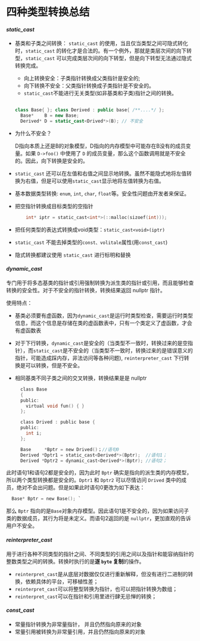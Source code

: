 # 四种类型转换总结

#### *static_cast*

- 基类和子类之间转换：
  `static_cast` 的使用，当且仅当类型之间可隐式转化时，`static_cast` 的转化才是合法的。有一个例外，那就是类层次间的向下转型，`static_cast` 可以完成类层次间的向下转型，但是向下转型无法通过隐式转换完成。

  - 向上转换安全：子类指针转换成父类指针是安全的;
  - 向下转换不安全：父类指针转换成子类指针是不安全的。
  - `static_cast`不能进行无关类型(如非基类和子类)指针之间的转换。

  

  ```cpp
    
  class Base{ }; class Derived : public base{ /**....*/ };
    Base*    B = new Base;
    Derived* D = static_cast<Drived*>(B); // 不安全
  
  ```

- 为什么不安全？   

  D指向本质上还是B的对象模型，D指向的内存模型中可能存在B没有的成员变量。如果 `D->foo()` 中使用了 `D` 的成员变量，那么这个函数调用就是不安全的。因此，向下转换是安全的。

- `static_cast` 还可以在左值和右值之间显示地转换。虽然不能隐式地将左值转换为右值，但是可以使用`static_cast`显示地将左值转换为右值。

- 基本数据类型转换: `enum`, `int`, `char`, `float`等。安全性问题由开发者来保证。

- 把空指针转换成目标类型的空指针

  ```c
      int* iptr = static_cast<int*>(::malloc(sizoef(int)));
  ```

- 把任何类型的表达式转换成void类型：`static_cast<void>(iptr)`

- `static_cast` 不能去掉类型的`const、volitale`属性(用`const_cast`)

- 隐式转换都建议使用 `static_cast` 进行标明和替换

#### *dynamic_cast*

专门用于将多态基类的指针或引用强制转换为派生类的指针或引用，而且能够检查转换的安全性。对于不安全的指针转换，转换结果返回 nullptr 指针。

使用特点：　　

- 基类必须要有虚函数，因为`dynamic_cast`是运行时类型检查，需要运行时类型信息，而这个信息是存储在类的虚函数表中，只有一个类定义了虚函数，才会有虚函数表　　

- 对于下行转换，`dynamic_cast`是安全的（当类型不一致时，转换过来的是空指针），而`static_cast`是不安全的（当类型不一致时，转换过来的是错误意义的指针，可能造成踩内存，非法访问等各种问题), `reinterpreter_cast` 下行转换是可以转换，但是不安全。　

- 相同基类不同子类之间的交叉转换，转换结果是是 nullptr

  ```c
    class Base
    {
    public: 
      virtual void fun() { } 
    };
  
    class Drived : public base {
    public:
      int i;
    };
  
    Base     *Bptr = new Drived()；//语句0
    Derived *Dptr1 = static_cast<Derived*>(Bptr);  //语句1；
    Derived *Dptr2 = dynamic_cast<Derived*>(Bptr); //语句2；
  ```

此时语句1和语句2都是安全的，因为此时 `Bptr` 确实是指向的派生类的内存模型，所以两个类型转换都是安全的。`Dptr1` 和 `Dptr2` 可以尽情访问 `Drived` 类中的成员，绝对不会出问题。但是如果此时语句0更改为如下表达：

```c
  Base* Bptr = new Base(); `
```

那么 `Bptr` 指向的是`Base`对象内存模型。因此语句1是不安全的，因为如果访问子类的数据成员，其行为将是未定义。而语句2返回的是 `nullptr`，更加直观的告诉用户不安全。

#### *reinterpreter_cast*

用于进行各种不同类型的指针之间、不同类型的引用之间以及指针和能容纳指针的整数类型之间的转换。转换时执行的是**逐 `byte` 复制**的操作。

- `reinterpret_cast`是从底层对数据仅仅进行重新解释，但没有进行二进制的转换，依赖具体的平台，可移植性差；　　
- `reinterpret_cast`可以将整型转换为指针，也可以把指针转换为数组；　　
- `reinterpret_cast`可以在指针和引用里进行肆无忌惮的转换；

#### *const_cast*

- 常量指针转换为非常量指针， 并且仍然指向原来的对象　　
- 常量引用被转换为非常量引用，并且仍然指向原来的对象
